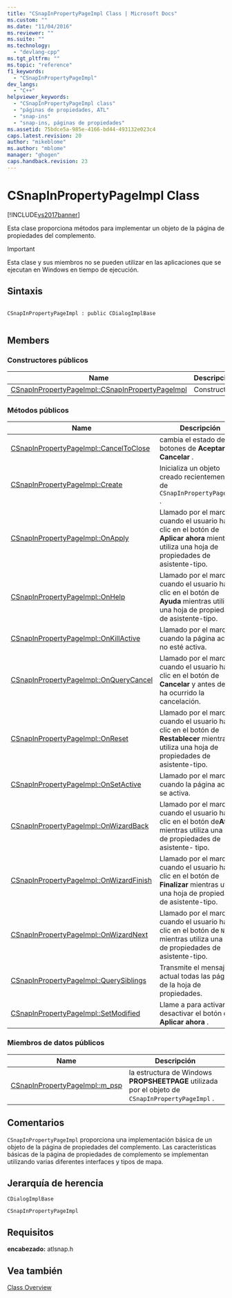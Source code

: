 ```yaml
---
title: "CSnapInPropertyPageImpl Class | Microsoft Docs"
ms.custom: ""
ms.date: "11/04/2016"
ms.reviewer: ""
ms.suite: ""
ms.technology: 
  - "devlang-cpp"
ms.tgt_pltfrm: ""
ms.topic: "reference"
f1_keywords: 
  - "CSnapInPropertyPageImpl"
dev_langs: 
  - "C++"
helpviewer_keywords: 
  - "CSnapInPropertyPageImpl class"
  - "páginas de propiedades, ATL"
  - "snap-ins"
  - "snap-ins, páginas de propiedades"
ms.assetid: 75bdce5a-985e-4166-bd44-493132e023c4
caps.latest.revision: 20
author: "mikeblome"
ms.author: "mblome"
manager: "ghogen"
caps.handback.revision: 23
---
```

# CSnapInPropertyPageImpl Class
[!INCLUDE[vs2017banner](../../assembler/inline/includes/vs2017banner.md)]

Esta clase proporciona métodos para implementar un objeto de la página de propiedades del complemento.  
  
> [!IMPORTANT]
>  Esta clase y sus miembros no se pueden utilizar en las aplicaciones que se ejecutan en Windows en tiempo de ejecución.  
  
## Sintaxis  
  
```  
  
CSnapInPropertyPageImpl : public CDialogImplBase  
  
```  
  
## Members  
  
### Constructores públicos  
  
|Name|Descripción|  
|----------|-----------------|  
|[CSnapInPropertyPageImpl::CSnapInPropertyPageImpl](../Topic/CSnapInPropertyPageImpl::CSnapInPropertyPageImpl.md)|Constructor.|  
  
### Métodos públicos  
  
|Name|Descripción|  
|----------|-----------------|  
|[CSnapInPropertyPageImpl::CancelToClose](../Topic/CSnapInPropertyPageImpl::CancelToClose.md)|cambia el estado de los botones de **Aceptar** y de **Cancelar** .|  
|[CSnapInPropertyPageImpl::Create](../Topic/CSnapInPropertyPageImpl::Create.md)|Inicializa un objeto creado recientemente de `CSnapInPropertyPageImpl` .|  
|[CSnapInPropertyPageImpl::OnApply](../Topic/CSnapInPropertyPageImpl::OnApply.md)|Llamado por el marco cuando el usuario hace clic en el botón de **Aplicar ahora** mientras utiliza una hoja de propiedades de asistente\-tipo.|  
|[CSnapInPropertyPageImpl::OnHelp](../Topic/CSnapInPropertyPageImpl::OnHelp.md)|Llamado por el marco cuando el usuario hace clic en el botón de **Ayuda** mientras utiliza una hoja de propiedades de asistente\-tipo.|  
|[CSnapInPropertyPageImpl::OnKillActive](../Topic/CSnapInPropertyPageImpl::OnKillActive.md)|Llamado por el marco cuando la página actual no esté activa.|  
|[CSnapInPropertyPageImpl::OnQueryCancel](../Topic/CSnapInPropertyPageImpl::OnQueryCancel.md)|Llamado por el marco cuando el usuario hace clic en el botón de **Cancelar** y antes de que ha ocurrido la cancelación.|  
|[CSnapInPropertyPageImpl::OnReset](../Topic/CSnapInPropertyPageImpl::OnReset.md)|Llamado por el marco cuando el usuario hace clic en el botón de **Restablecer** mientras utiliza una hoja de propiedades de asistente\-tipo.|  
|[CSnapInPropertyPageImpl::OnSetActive](../Topic/CSnapInPropertyPageImpl::OnSetActive.md)|Llamado por el marco cuando la página actual se activa.|  
|[CSnapInPropertyPageImpl::OnWizardBack](../Topic/CSnapInPropertyPageImpl::OnWizardBack.md)|Llamado por el marco cuando el usuario hace clic en el botón de**Atrás** mientras utiliza una hoja de propiedades de asistente\- tipo.|  
|[CSnapInPropertyPageImpl::OnWizardFinish](../Topic/CSnapInPropertyPageImpl::OnWizardFinish.md)|Llamado por el marco cuando el usuario hace clic en el botón de **Finalizar** mientras utiliza una hoja de propiedades de asistente\-tipo.|  
|[CSnapInPropertyPageImpl::OnWizardNext](../Topic/CSnapInPropertyPageImpl::OnWizardNext.md)|Llamado por el marco cuando el usuario hace clic en el botón de `Next` mientras utiliza una hoja de propiedades de asistente\-tipo.|  
|[CSnapInPropertyPageImpl::QuerySiblings](../Topic/CSnapInPropertyPageImpl::QuerySiblings.md)|Transmite el mensaje actual todas las páginas de la hoja de propiedades.|  
|[CSnapInPropertyPageImpl::SetModified](../Topic/CSnapInPropertyPageImpl::SetModified.md)|Llame a para activar o desactivar el botón de **Aplicar ahora** .|  
  
### Miembros de datos públicos  
  
|Name|Descripción|  
|----------|-----------------|  
|[CSnapInPropertyPageImpl::m\_psp](../Topic/CSnapInPropertyPageImpl::m_psp.md)|la estructura de Windows **PROPSHEETPAGE** utilizada por el objeto de `CSnapInPropertyPageImpl` .|  
  
## Comentarios  
 `CSnapInPropertyPageImpl` proporciona una implementación básica de un objeto de la página de propiedades del complemento.  Las características básicas de la página de propiedades de complemento se implementan utilizando varias diferentes interfaces y tipos de mapa.  
  
## Jerarquía de herencia  
 `CDialogImplBase`  
  
 `CSnapInPropertyPageImpl`  
  
## Requisitos  
 **encabezado:** atlsnap.h  
  
## Vea también  
 [Class Overview](../../atl/atl-class-overview.md)